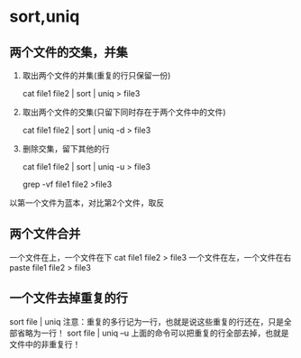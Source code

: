 # sort,uniq

## **两个文件的交集，并集**

1. 取出两个文件的并集\(重复的行只保留一份\)

   cat file1 file2 \| sort \| uniq &gt; file3

2. 取出两个文件的交集\(只留下同时存在于两个文件中的文件\)

   cat file1 file2 \| sort \| uniq -d &gt; file3

3. 删除交集，留下其他的行

   cat file1 file2 \| sort \| uniq -u &gt; file3

   grep -vf file1 file2 &gt;file3

以第一个文件为蓝本，对比第2个文件，取反

## **两个文件合并**

一个文件在上，一个文件在下 cat file1 file2 &gt; file3 一个文件在左，一个文件在右 paste file1 file2 &gt; file3

## **一个文件去掉重复的行**

sort file \| uniq 注意：重复的多行记为一行，也就是说这些重复的行还在，只是全部省略为一行！ sort file \| uniq –u 上面的命令可以把重复的行全部去掉，也就是文件中的非重复行！

